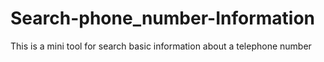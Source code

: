# Search-phone_number-Information
 This is a mini tool for search basic information about a telephone number

